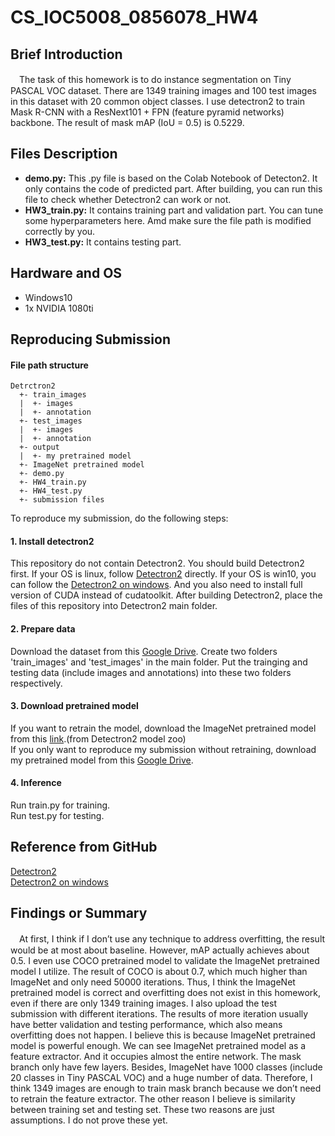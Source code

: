 # CS_IOC5008_0856078_HW4
## Brief Introduction
　The task of this homework is to do instance segmentation on Tiny PASCAL VOC dataset. There are 1349 training images and 100 test images in this dataset with 20 common object classes. I use detectron2 to train Mask R-CNN with a ResNext101 + FPN (feature pyramid networks) backbone. The result of mask mAP (IoU = 0.5) is 0.5229.
## Files Description
* **demo.py:** This .py file is based on the Colab Notebook of Detecton2. It only contains the code of predicted part. After building, you can run this file to check whether Detectron2 can work or not.  
* **HW3_train.py:** It contains training part and validation part. You can tune some hyperparameters here. Amd make sure the file path is modified correctly by you.  
* **HW3_test.py:** It contains testing part.
## Hardware and OS
* Windows10
* 1x NVIDIA 1080ti
## Reproducing Submission
#### File path structure
```
Detrctron2
  +- train_images
  |  +- images
  |  +- annotation
  +- test_images
  |  +- images
  |  +- annotation
  +- output
  |  +- my pretrained model
  +- ImageNet pretrained model
  +- demo.py
  +- HW4_train.py
  +- HW4_test.py
  +- submission files
```
To reproduce my submission, do the following steps:   
#### 1. Install detectron2
This repository do not contain Detectron2. You should build Detectron2 first. If your OS is linux, follow [Detectron2](https://github.com/facebookresearch/detectron2) directly. If your OS is win10, you can follow the [Detectron2 on windows](https://github.com/conansherry/detectron2). And you also need to install full version of CUDA instead of cudatoolkit. After building Detectron2, place the files of this repository into Detectron2 main folder.
#### 2. Prepare data
Download the dataset from this [Google Drive](https://drive.google.com/drive/u/0/folders/1fGg03EdBAxjFumGHHNhMrz2sMLLH04FK). Create two folders 'train_images' and 'test_images' in the main folder. Put the trainging and testing data (include images and annotations) into these two folders respectively.
#### 3. Download pretrained model
If you want to retrain the model, download the ImageNet pretrained model from this [link](https://dl.fbaipublicfiles.com/detectron2/ImageNetPretrained/FAIR/X-101-32x8d.pkl).(from Detectron2 model zoo)  
If you only want to reproduce my submission without retraining, download my pretrained model from this [Google Drive](https://drive.google.com/open?id=174ARrf4Oj7SuQ7nOdXcxzuXDYy8Nso-R).
#### 4. Inference
Run train.py for training.  
Run test.py for testing.
## Reference from GitHub
[Detectron2](https://github.com/facebookresearch/detectron2)  
[Detectron2 on windows](https://github.com/conansherry/detectron2)
## Findings or Summary
　At first, I think if I don’t use any technique to address overfitting, the result would be at most about baseline. However, mAP actually achieves about 0.5. I even use COCO pretrained model to validate the ImageNet pretrained model I utilize. The result of COCO is about 0.7, which much higher than ImageNet and only need 50000 iterations. Thus, I think the ImageNet pretrained model is correct and overfitting does not exist in this homework, even if there are only 1349 training images. I also upload the test submission with different iterations. The results of more iteration usually have better validation and testing performance, which also means overfitting does not happen. I believe this is because ImageNet pretrained model is powerful enough. We can see ImageNet pretrained model as a feature extractor. And it occupies almost the entire network. The mask branch only have few layers. Besides, ImageNet have 1000 classes (include 20 classes in Tiny PASCAL VOC) and a huge number of data. Therefore, I think 1349 images are enough to train mask branch because we don’t need to retrain the feature extractor. The other reason I believe is similarity between training set and testing set. These two reasons are just assumptions. I do not prove these yet.
